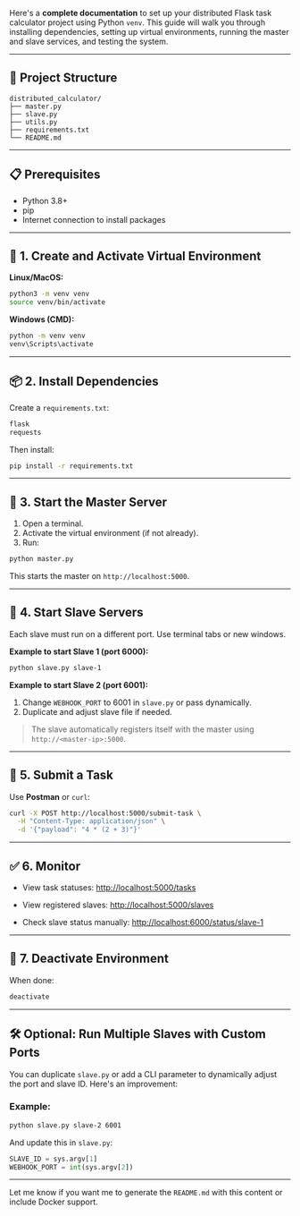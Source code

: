 Here's a **complete documentation** to set up your distributed Flask task calculator project using Python `venv`. This guide will walk you through installing dependencies, setting up virtual environments, running the master and slave services, and testing the system.

---

## 📁 Project Structure

```
distributed_calculator/
├── master.py
├── slave.py
├── utils.py
├── requirements.txt
└── README.md
```

---

## 📋 Prerequisites

* Python 3.8+
* pip
* Internet connection to install packages

---

## 🔧 1. Create and Activate Virtual Environment

**Linux/MacOS:**

```bash
python3 -m venv venv
source venv/bin/activate
```

**Windows (CMD):**

```cmd
python -m venv venv
venv\Scripts\activate
```

---

## 📦 2. Install Dependencies

Create a `requirements.txt`:

```txt
flask
requests
```

Then install:

```bash
pip install -r requirements.txt
```

---

## 🧠 3. Start the Master Server

1. Open a terminal.
2. Activate the virtual environment (if not already).
3. Run:

```bash
python master.py
```

This starts the master on `http://localhost:5000`.

---

## 🤖 4. Start Slave Servers

Each slave must run on a different port. Use terminal tabs or new windows.

**Example to start Slave 1 (port 6000):**

```bash
python slave.py slave-1
```

**Example to start Slave 2 (port 6001):**

1. Change `WEBHOOK_PORT` to 6001 in `slave.py` or pass dynamically.
2. Duplicate and adjust slave file if needed.

> The slave automatically registers itself with the master using `http://<master-ip>:5000`.

---

## 🧪 5. Submit a Task

Use **Postman** or `curl`:

```bash
curl -X POST http://localhost:5000/submit-task \
  -H "Content-Type: application/json" \
  -d '{"payload": "4 * (2 + 3)"}'
```

---

## ✅ 6. Monitor

* View task statuses:
  [http://localhost:5000/tasks](http://localhost:5000/tasks)

* View registered slaves:
  [http://localhost:5000/slaves](http://localhost:5000/slaves)

* Check slave status manually:
  [http://localhost:6000/status/slave-1](http://localhost:6000/status/slave-1)

---

## 🧹 7. Deactivate Environment

When done:

```bash
deactivate
```

---

## 🛠 Optional: Run Multiple Slaves with Custom Ports

You can duplicate `slave.py` or add a CLI parameter to dynamically adjust the port and slave ID. Here's an improvement:

### Example:

```bash
python slave.py slave-2 6001
```

And update this in `slave.py`:

```python
SLAVE_ID = sys.argv[1]
WEBHOOK_PORT = int(sys.argv[2])
```

---

Let me know if you want me to generate the `README.md` with this content or include Docker support.
